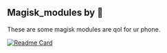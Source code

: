 ## Magisk_modules by 🍉
These are some magisk modules are qol for ur phone.  

[![Readme Card](https://github-readme-stats.vercel.app/api/pin/?username=Nayemhasan&repo=Disable_Zram&theme=dark)](https://github.com/Nayemhasan/Disable_Zram)


